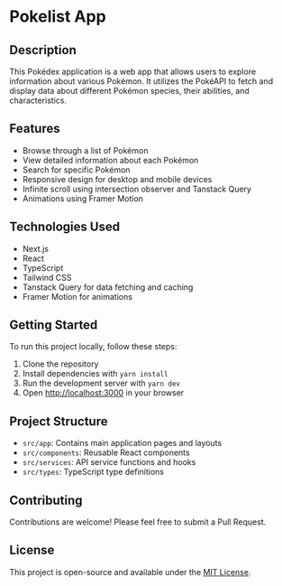 
# Pokelist App

## Description

This Pokédex application is a web app that allows users to explore information about various Pokémon. It utilizes the PokéAPI to fetch and display data about different Pokémon species, their abilities, and characteristics.

## Features

- Browse through a list of Pokémon
- View detailed information about each Pokémon
- Search for specific Pokémon
- Responsive design for desktop and mobile devices
- Infinite scroll using intersection observer and Tanstack Query
- Animations using Framer Motion

## Technologies Used

- Next.js
- React
- TypeScript
- Tailwind CSS
- Tanstack Query for data fetching and caching
- Framer Motion for animations

## Getting Started

To run this project locally, follow these steps:

1. Clone the repository
2. Install dependencies with `yarn install`
3. Run the development server with `yarn dev`
4. Open [http://localhost:3000](http://localhost:3000) in your browser

## Project Structure

- `src/app`: Contains main application pages and layouts
- `src/components`: Reusable React components
- `src/services`: API service functions and hooks
- `src/types`: TypeScript type definitions

## Contributing

Contributions are welcome! Please feel free to submit a Pull Request.

## License

This project is open-source and available under the [MIT License](LICENSE).


